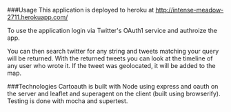 ###Usage
This application is deployed to heroku at http://intense-meadow-2711.herokuapp.com/

To use the application login via Twitter's OAuth1 service and authroize the app.

You can then search twitter for any string and tweets matching your query will be returned. With the returned tweets you can look at the timeline of any user who wrote it. If the tweet was geolocated, it will be added to the map.

###Technologies
Cartoauth is built with Node using express and oauth on the server and leaflet and superagent on the client (built using browserify). Testing is done with mocha and supertest.

